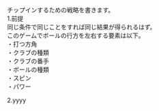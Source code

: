 チップインするための戦略を書きます。</br>
1.前提</br>
同じ条件で同じことをすれば同じ結果が得られるはず。</br>
このゲームでボールの行方を左右する要素は以下。</br>
・打つ方角</br>
・クラブの種類</br>
・クラブの番手</br>
・ボールの種類</br>
・スピン</br>
・パワー</br>

2.yyyy</br>
